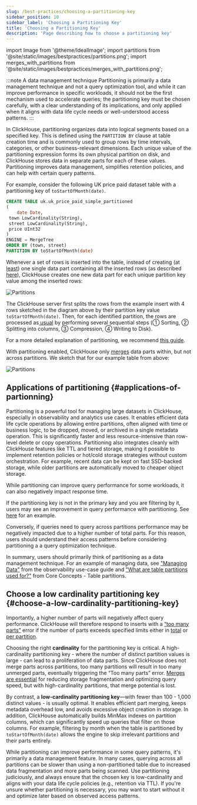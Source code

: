 ```yaml
---
slug: /best-practices/choosing-a-partitioning-key
sidebar_position: 10
sidebar_label: 'Choosing a Partitioning Key'
title: 'Choosing a Partitioning Key'
description: 'Page describing how to choose a partitioning key'
---
```


import Image from '@theme/IdealImage';
import partitions from '@site/static/images/bestpractices/partitions.png';
import merges_with_partitions from '@site/static/images/bestpractices/merges_with_partitions.png';

:::note A data management technique
Partitioning is primarily a data management technique and not a query optimization tool, and while it can improve performance in specific workloads, it should not be the first mechanism used to accelerate queries; the partitioning key must be chosen carefully, with a clear understanding of its implications, and only applied when it aligns with data life cycle needs or well-understood access patterns.
:::

In ClickHouse, partitioning organizes data into logical segments based on a specified key. This is defined using the `PARTITION BY` clause at table creation time and is commonly used to group rows by time intervals, categories, or other business-relevant dimensions. Each unique value of the partitioning expression forms its own physical partition on disk, and ClickHouse stores data in separate parts for each of these values. Partitioning improves data management, simplifies retention policies, and can help with certain query patterns.

For example, consider the following UK price paid dataset table with a partitioning key of `toStartOfMonth(date)`.

```sql
CREATE TABLE uk.uk_price_paid_simple_partitioned
(
    date Date,
 town LowCardinality(String),
 street LowCardinality(String),
 price UInt32
)
ENGINE = MergeTree
ORDER BY (town, street)
PARTITION BY toStartOfMonth(date)
```

Whenever a set of rows is inserted into the table, instead of creating (at[ least](/operations/settings/settings#max_insert_block_size)) one single data part containing all the inserted rows (as described [here](/parts)), ClickHouse creates one new data part for each unique partition key value among the inserted rows:

<Image img={partitions} size="lg" alt="Partitions" />


The ClickHouse server first splits the rows from the example insert with 4 rows sketched in the diagram above by their partition key value `toStartOfMonth(date)`. Then, for each identified partition, the rows are processed as[ usual](/parts) by performing several sequential steps (① Sorting, ② Splitting into columns, ③ Compression, ④ Writing to Disk).

For a more detailed explanation of partitioning, we recommend [this guide](/partitions).

With partitioning enabled, ClickHouse only [merges](/merges) data parts within, but not across partitions. We sketch that for our example table from above:

<Image img={merges_with_partitions} size="md" alt="Partitions" />

## Applications of partitioning {#applications-of-partionning}

Partitioning is a powerful tool for managing large datasets in ClickHouse, especially in observability and analytics use cases. It enables efficient data life cycle operations by allowing entire partitions, often aligned with time or business logic, to be dropped, moved, or archived in a single metadata operation. This is significantly faster and less resource-intensive than row-level delete or copy operations. Partitioning also integrates cleanly with ClickHouse features like TTL and tiered storage, making it possible to implement retention policies or hot/cold storage strategies without custom orchestration. For example, recent data can be kept on fast SSD-backed storage, while older partitions are automatically moved to cheaper object storage.

While partitioning can improve query performance for some workloads, it can also negatively impact response time. 

If the partitioning key is not in the primary key and you are filtering by it, users may see an improvement in query performance with partitioning. See [here](/partitions#query-optimization) for an example.

Conversely, if queries need to query across partitions performance may be negatively impacted due to a higher number of total parts. For this reason, users should understand their access patterns before considering partitioning a a query optimization technique.

In summary, users should primarily think of partitioning as a data management technique. For an example of managing data, see ["Managing Data"](/observability/managing-data) from the observability use-case guide and ["What are table partitions used for?"](/partitions#data-management) from Core Concepts - Table partitions.

## Choose a low cardinality partitioning key {#choose-a-low-cardinality-partitioning-key}

Importantly, a higher number of parts will negatively affect query performance. ClickHouse will therefore respond to inserts with a [“too many parts”](/knowledgebase/exception-too-many-parts) error if the number of parts exceeds specified limits either in [total](/operations/settings/merge-tree-settings#max_parts_in_total) or [per partition](/operations/settings/merge-tree-settings#parts_to_throw_insert).

Choosing the right **cardinality** for the partitioning key is critical. A high-cardinality partitioning key - where the number of distinct partition values is large - can lead to a proliferation of data parts. Since ClickHouse does not merge parts across partitions, too many partitions will result in too many unmerged parts, eventually triggering the “Too many parts” error. [Merges are essential](/merges) for reducing storage fragmentation and optimizing query speed, but with high-cardinality partitions, that merge potential is lost.

By contrast, a **low-cardinality partitioning key**—with fewer than 100 - 1,000 distinct values - is usually optimal. It enables efficient part merging, keeps metadata overhead low, and avoids excessive object creation in storage. In addition, ClickHouse automatically builds MinMax indexes on partition columns, which can significantly speed up queries that filter on those columns. For example, filtering by month when the table is partitioned by `toStartOfMonth(date)` allows the engine to skip irrelevant partitions and their parts entirely.

While partitioning can improve performance in some query patterns, it's primarily a data management feature. In many cases, querying across all partitions can be slower than using a non-partitioned table due to increased data fragmentation and more parts being scanned. Use partitioning judiciously, and always ensure that the chosen key is low-cardinality and aligns with your data life cycle policies (e.g., retention via TTL). If you're unsure whether partitioning is necessary, you may want to start without it and optimize later based on observed access patterns.
